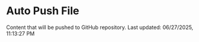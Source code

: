 # Auto Push File

Content that will be pushed to GitHub repository.
Last updated: 06/27/2025, 11:13:27 PM